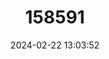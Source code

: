 ---
title: "158591"
category: "Aethiothemis mediofasciata"
draft: false
date: 2024-02-22 13:03:52
languages:
  English: ["Orange Flasher"]
---